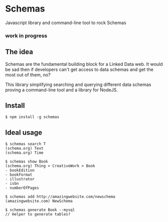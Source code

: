# Schemas

Javascript library and command-line tool to rock Schemas

### work in progress


## The idea

Schemas are the fundamental building block for a Linked Data web. It would be sad then if developers can't get access to data schemas and get the most out of them, no?

This library simplifying searching and querying different data schemas proving a command-line tool and a library for NodeJS.

## Install
```
$ npm install -g schemas
```

## Ideal usage
```
$ schemas search T
(schema.org) Text
(schema.org) Time

$ schemas show Book
(schema.org) Thing > CreativeWork > Book
- bookEdition
- bookFormat
- illustrator
- isbn
- numberOfPages

$ schemas add http://amazingwebsite.com/newschema
(amazingwebsite.com) NewSchema

$ schemas generate Book --mysql
// Helper to generate tables?

```
